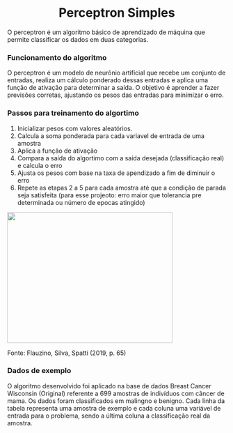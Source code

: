 <h1 align='center'> Perceptron Simples </h1>

O perceptron é um algoritmo básico de aprendizado de máquina que permite classificar os dados em duas categorias.

### Funcionamento do algoritmo
O perceptron é um modelo de neurônio artificial que recebe um conjunto de entradas, realiza um cálculo ponderado dessas entradas e aplica uma função de ativação para determinar a saída. O objetivo é aprender a fazer previsões corretas, ajustando os pesos das entradas para minimizar o erro.

### Passos para treinamento do algortimo
1. Inicializar pesos com valores aleatórios.
2. Calcula a soma ponderada para cada variavel de entrada de uma amostra
3. Aplica a função de ativação
4. Compara a saída do algortimo com a saída desejada (classificação real) e calcula o erro
5. Ajusta os pesos com base na taxa de apendizado a fim de diminuir o erro
6. Repete as etapas 2 a 5 para cada amostra até que a condição de parada seja satisfeita (para esse projeoto: erro maior que tolerancia pre determinada ou número de epocas atingido)

  <img src="https://github.com/Roberta-Pereira/reconhecimento-de-padroes/assets/50178585/f284706c-9d54-4a4f-9fe7-37efd8fb8df8.png" width="380" height="300">
 
  Fonte: Flauzino, Silva, Spatti (2019, p. 65)

### Dados de exemplo
O algoritmo desenvolvido foi aplicado na base de dados Breast Cancer Wisconsin (Original) referente a 699 amostras de indivíduos com câncer de mama. Os dados foram classificados em malingno e benigno. Cada linha da tabela representa uma amostra de exemplo e cada coluna uma  variável de entrada para o problema, sendo a última coluna a classificação real da amostra.
